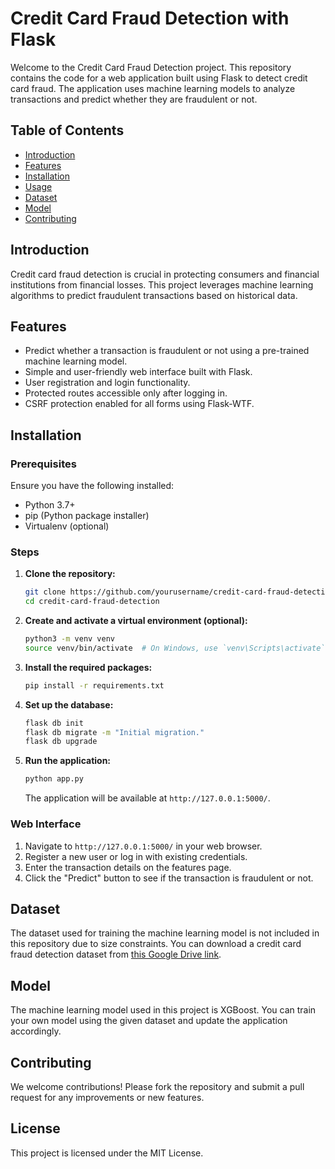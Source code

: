 # Credit Card Fraud Detection with Flask

Welcome to the Credit Card Fraud Detection project. This repository contains the code for a web application built using Flask to detect credit card fraud. The application uses machine learning models to analyze transactions and predict whether they are fraudulent or not.

## Table of Contents

- [Introduction](#introduction)
- [Features](#features)
- [Installation](#installation)
- [Usage](#usage)
- [Dataset](#dataset)
- [Model](#model)
- [Contributing](#contributing)

## Introduction

Credit card fraud detection is crucial in protecting consumers and financial institutions from financial losses. This project leverages machine learning algorithms to predict fraudulent transactions based on historical data.

## Features

- Predict whether a transaction is fraudulent or not using a pre-trained machine learning model.
- Simple and user-friendly web interface built with Flask.
- User registration and login functionality.
- Protected routes accessible only after logging in.
- CSRF protection enabled for all forms using Flask-WTF.

## Installation

### Prerequisites

Ensure you have the following installed:

- Python 3.7+
- pip (Python package installer)
- Virtualenv (optional)

### Steps

1. **Clone the repository:**

    ```bash
    git clone https://github.com/yourusername/credit-card-fraud-detection.git
    cd credit-card-fraud-detection
    ```

2. **Create and activate a virtual environment (optional):**

    ```bash
    python3 -m venv venv
    source venv/bin/activate  # On Windows, use `venv\Scripts\activate`
    ```

3. **Install the required packages:**

    ```bash
    pip install -r requirements.txt
    ```

4. **Set up the database:**

    ```bash
    flask db init
    flask db migrate -m "Initial migration."
    flask db upgrade
    ```

5. **Run the application:**

    ```bash
    python app.py
    ```

    The application will be available at `http://127.0.0.1:5000/`.

### Web Interface

1. Navigate to `http://127.0.0.1:5000/` in your web browser.
2. Register a new user or log in with existing credentials.
3. Enter the transaction details on the features page.
4. Click the "Predict" button to see if the transaction is fraudulent or not.

## Dataset

The dataset used for training the machine learning model is not included in this repository due to size constraints. You can download a credit card fraud detection dataset from [this Google Drive link](https://drive.google.com/drive/folders/1aFhESGez12FMUmDD2kbaBbGR5ewF5-yF).

## Model

The machine learning model used in this project is XGBoost. You can train your own model using the given dataset and update the application accordingly.

## Contributing

We welcome contributions! Please fork the repository and submit a pull request for any improvements or new features.

## License

This project is licensed under the MIT License.
